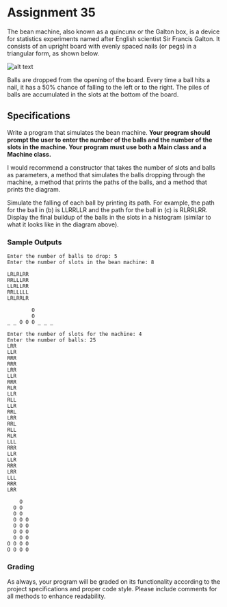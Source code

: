 # Assignment 35

The bean machine, also known as a quincunx or the Galton box, is a device for statistics experiments named after English scientist Sir Francis Galton. It consists of an upright board with evenly spaced nails (or pegs) in a triangular form, as shown below.

![alt text](http://i.imgur.com/FXY6XHr.png "Bean Machine")

Balls are dropped from the opening of the board. Every time a ball hits a nail, it has a 50% chance of falling to the left or to the right. The piles of balls are accumulated in the slots at the bottom of the board.

## Specifications

Write a program that simulates the bean machine. **Your program should prompt the user to enter the number of the balls and the number of the slots in the machine. Your program must use both a Main class and a Machine class.**

I would recommend a constructor that takes the number of slots and balls as parameters, a method that simulates the balls dropping through the machine, a method that prints the paths of the balls, and a method that prints the diagram.

Simulate the falling of each ball by printing its path. For example, the path for the ball in (b) is LLRRLLR and the path for the ball in (c) is RLRRLRR. Display the final buildup of the balls in the slots in a histogram (similar to what it looks like in the diagram above).

### Sample Outputs

```
Enter the number of balls to drop: 5
Enter the number of slots in the bean machine: 8

LRLRLRR
RRLLLRR
LLRLLRR
RRLLLLL
LRLRRLR

        O
        O
_ _ O O O _ _ _
```

```
Enter the number of slots for the machine: 4
Enter the number of balls: 25
LRR
LLR
RRR
RRR
LRR
LLR
RRR
RLR
LLR
RLL
LLR
RRL
LRR
RRL
RLL
RLR
LLL
RRR
LLR
LLR
RRR
LRR
LLL
RRR
LRR

    O
  O O
  O O
  O O O
  O O O
  O O O
  O O O
O O O O
O O O O
```

### Grading

As always, your program will be graded on its functionality according to the project specifications and proper code style. Please include comments for all methods to enhance readability.
